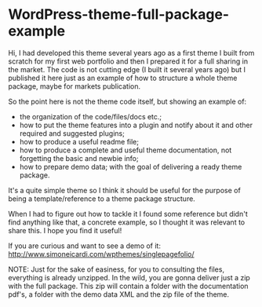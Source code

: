 # WordPress-theme-full-package-example


Hi, I had developed this theme several years ago as a first theme I built from scratch for my first web portfolio and then I prepared it for a full sharing in the market.
The code is not cutting edge (I built it several years ago) but I published it here just as an example of how to structure a whole theme package, maybe for markets publication.

So the point here is not the theme code itself, but showing an example of:
- the organization of the code/files/docs etc.;
- how to put the theme features into a plugin and notify about it and other required and suggested plugins;
- how to produce a useful readme file;
- how to produce a complete and useful theme documentation, not forgetting the basic and newbie info;
- how to prepare demo data;
with the goal of delivering a ready theme package.

It's a quite simple theme so I think it should be useful for the purpose of being a template/reference to a theme package structure.

When I had to figure out how to tackle it I found some reference but didn't find anything like that, a concrete example, so I thought it was relevant to share this.
I hope you find it useful!

If you are curious and want to see a demo of it: http://www.simoneicardi.com/wpthemes/singlepagefolio/

NOTE: Just for the sake of easiness, for you to consulting the files, everything is already unzipped.
In the wild, you are gonna deliver just a zip with the full package. This zip will contain a folder with the documentation pdf's, a folder with the demo data XML and the zip file of the theme.